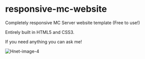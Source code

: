 # responsive-mc-website
Completely responsive MC Server website template (Free to use!)


Entirely built in HTML5 and CSS3.

If you need anything you can ask me!

![Hnet-image-4](https://user-images.githubusercontent.com/54186558/88119294-50530980-cbc0-11ea-8c86-f6449d03a1c0.gif)

